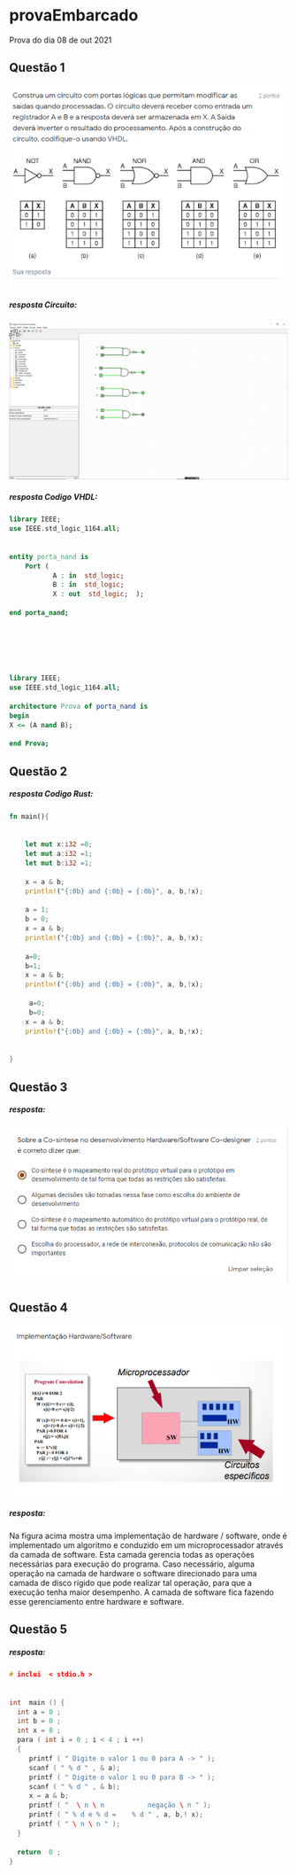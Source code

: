 # provaEmbarcado
Prova do dia 08 de out 2021
## Questão 1
![imagem daPrimeira questão](https://github.com/AnaCristina1972/provaEmbarcado/blob/main/imagemQuesta1.png)
##### resposta Circuito:
![imagem da resporta](https://github.com/AnaCristina1972/provaEmbarcado/blob/main/imagemDoCircuito_Questao1.png)
##### resposta Codigo VHDL:
~~~vhdl
library IEEE;
use IEEE.std_logic_1164.all;


entity porta_nand is
    Port ( 
           A : in  std_logic;      
           B : in  std_logic;      
           X : out  std_logic;  );  
         
end porta_nand;






library IEEE;
use IEEE.std_logic_1164.all;

architecture Prova of porta_nand is
begin
X <= (A nand B);    

end Prova;
~~~

## Questão 2
##### resposta Codigo Rust:
~~~rust
fn main(){

   
    let mut x:i32 =0;
    let mut a:i32 =1;
    let mut b:i32 =1;
    
    x = a & b;
    println!("{:0b} and {:0b} = {:0b}", a, b,!x);
    
    a = 1;
    b = 0;
    x = a & b;
    println!("{:0b} and {:0b} = {:0b}", a, b,!x);
    
    a=0;
    b=1;
    x = a & b;
    println!("{:0b} and {:0b} = {:0b}", a, b,!x);
    
     a=0;
     b=0;
    x = a & b;
    println!("{:0b} and {:0b} = {:0b}", a, b,!x);


}
~~~

## Questão 3
##### resposta:
![ imagem da questão 3](https://github.com/AnaCristina1972/provaEmbarcado/blob/main/imagemQuestao3.png)
## Questão 4
![imagem da questão 4](https://github.com/AnaCristina1972/provaEmbarcado/blob/main/imagem4.png)
##### resposta:
Na figura acima mostra uma implementação de hardware / software, onde é implementado um algoritmo e conduzido em um microprocessador através da camada de software. Esta camada gerencia todas as operações necessárias para execução do programa. Caso necessário, alguma operação na camada de hardware o software direcionado para uma camada de disco rígido que pode realizar tal operação, para que a execução tenha maior desempenho. A camada de software fica fazendo esse gerenciamento entre hardware e software.

## Questão 5
##### resposta:
~~~c
# inclui  < stdio.h >


int  main () {
  int a = 0 ;
  int b = 0 ;
  int x = 0 ;
  para ( int i = 0 ; i < 4 ; i ++)
  {
     printf ( " Digite o valor 1 ou 0 para A -> " );
     scanf ( " % d " , & a);
     printf ( " Digite o valor 1 ou 0 para B -> " );
     scanf ( " % d " , & b);
     x = a & b;
     printf ( "  \ n \ n           negação \ n " );
     printf ( " % d e % d =    % d " , a, b,! x);
     printf ( " \ n \ n " );
  }
  
  return  0 ;
}
~~~










